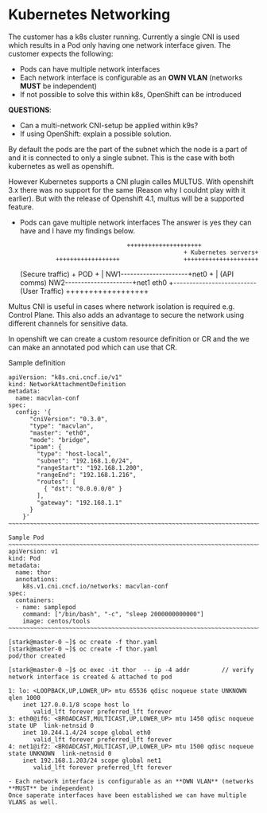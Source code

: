 # Kubernetes Networking

The customer has a k8s cluster running. Currently a single CNI is used which results in a Pod only having one network interface given. The customer expects the following:
	
- Pods can have multiple network interfaces
- Each network interface is configurable as an **OWN VLAN** (networks **MUST** be independent)
- If not possible to solve this within k8s, OpenShift can be introduced

**QUESTIONS**:
- Can a multi-network CNI-setup be applied within k9s?
- If using OpenShift: explain a possible solution.


By default the pods are the part of the subnet which the node is a part of and it is connected to only a single subnet.
This is the case with both kubernetes as well as openshift.

However Kubernetes supports a CNI plugin calles MULTUS. With openshift 3.x there was no support for the same (Reason why I couldnt play with it earlier).
But with the release of Openshift 4.1, multus will be a supported feature.

- Pods can gave multiple network interfaces
The answer is yes they can have and I have my findings below.

								    +++++++++++++++++++++
				                                    + Kubernetes servers+   
				++++++++++++++++++                  +++++++++++++++++++++	   
	(Secure traffic)	+	POD	 +			   |
	NW1---------------------+net0		 +			   |   (API comms)
	NW2---------------------+net1	    eth0 +--------------------------
	(User Traffic)	      	++++++++++++++++++


Multus CNI is useful in cases where network isolation is required e.g. Control Plane. This also adds an advantage to secure the network using different channels for sensitive data.

In openshift we can create a custom resource definition or CR and the we can make an annotated pod which can use that CR.

Sample definition
~~~~~~~~~~~~~~~~~~~~~~~~~~~~~~~~~~~~~~~~~~~~~~~~~~~~~~~~~~~~~~~~~~~~~~~~~~~~~~~~~~~~~~~~~~~~~~~~~~~~~~~~~~~~~~~~~~~~
apiVersion: "k8s.cni.cncf.io/v1"
kind: NetworkAttachmentDefinition
metadata:
  name: macvlan-conf
spec:
  config: '{
      "cniVersion": "0.3.0",
      "type": "macvlan",
      "master": "eth0",
      "mode": "bridge",
      "ipam": {
        "type": "host-local",
        "subnet": "192.168.1.0/24",
        "rangeStart": "192.168.1.200",
        "rangeEnd": "192.168.1.216",
        "routes": [
          { "dst": "0.0.0.0/0" }
        ],
        "gateway": "192.168.1.1"
      }
    }'
~~~~~~~~~~~~~~~~~~~~~~~~~~~~~~~~~~~~~~~~~~~~~~~~~~~~~~~~~~~~~~~~~~~~~~~~~~~~~~~~~~~~~~~~~~~~~~~~~~~~~~~~~~~~~~~~~~

Sample Pod
~~~~~~~~~~~~~~~~~~~~~~~~~~~~~~~~~~~~~~~~~~~~~~~~~~~~~~~~~~~~~~~~~~~~~~~~~~~~~~~~~~~~~~~~~~~~~~~~~~~~~~~~~~~~~~~~~~
apiVersion: v1
kind: Pod
metadata:
  name: thor
  annotations:
    k8s.v1.cni.cncf.io/networks: macvlan-conf
spec:
  containers:
  - name: samplepod
    command: ["/bin/bash", "-c", "sleep 2000000000000"]
    image: centos/tools
~~~~~~~~~~~~~~~~~~~~~~~~~~~~~~~~~~~~~~~~~~~~~~~~~~~~~~~~~~~~~~~~~~~~~~~~~~~~~~~~~~~~~~~~~~~~~~~~~~~~~~~~~~~~~~~~~~

[stark@master-0 ~]$ oc create -f thor.yaml
[stark@master-0 ~]$ oc create -f thor.yaml 
pod/thor created

[stark@master-0 ~]$ oc exec -it thor  -- ip -4 addr			// verify network interface is created & attached to pod

1: lo: <LOOPBACK,UP,LOWER_UP> mtu 65536 qdisc noqueue state UNKNOWN qlen 1000 
    inet 127.0.0.1/8 scope host lo
       valid_lft forever preferred_lft forever
3: eth0@if6: <BROADCAST,MULTICAST,UP,LOWER_UP> mtu 1450 qdisc noqueue state UP  link-netnsid 0 
    inet 10.244.1.4/24 scope global eth0
       valid_lft forever preferred_lft forever
4: net1@if2: <BROADCAST,MULTICAST,UP,LOWER_UP> mtu 1500 qdisc noqueue state UNKNOWN  link-netnsid 0 
    inet 192.168.1.203/24 scope global net1
       valid_lft forever preferred_lft forever

- Each network interface is configurable as an **OWN VLAN** (networks **MUST** be independent)
Once saperate interfaces have been established we can have multiple VLANS as well.


